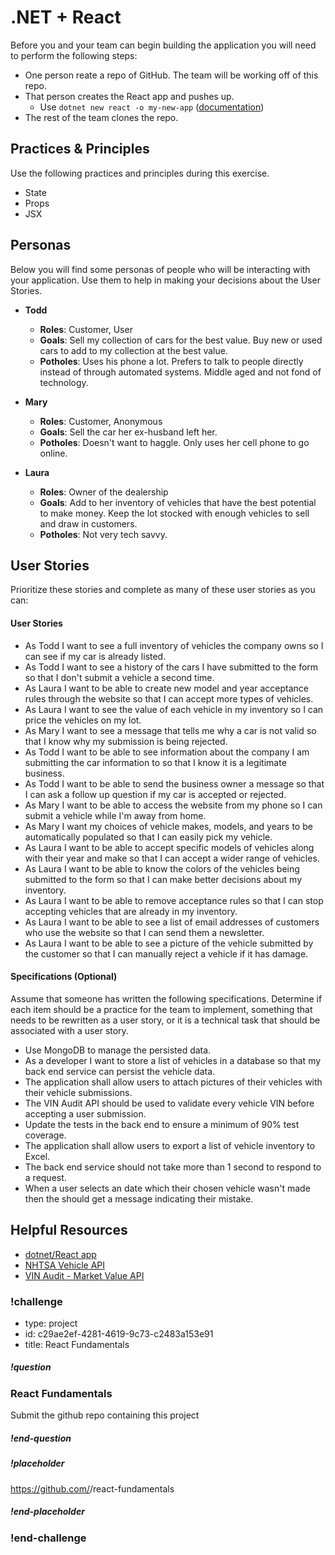 # .NET + React

Before you and your team can begin building the application you will need to perform the following steps:

- One person reate a repo of GitHub. The team will be working off of this repo.
- That person creates the React app and pushes up.
  - Use `dotnet new react -o my-new-app` ([documentation](https://docs.microsoft.com/en-us/aspnet/core/client-side/spa/react?view=aspnetcore-5.0&tabs=visual-studio#create-a-new-app))
- The rest of the team clones the repo.

## Practices & Principles

Use the following practices and principles during this exercise.

- State
- Props
- JSX

## Personas

Below you will find some personas of people who will be interacting with your application.  Use them to help in making your decisions about the User Stories.

* **Todd**
  * **Roles**: Customer, User
  * **Goals**: Sell my collection of cars for the best value.  Buy new or used cars to add to my collection at the best value.
  * **Potholes**: Uses his phone a lot. Prefers to talk to people directly instead of through automated systems. Middle aged and not fond of technology.

* **Mary**
  * **Roles**: Customer, Anonymous
  * **Goals**: Sell the car her ex-husband left her.
  * **Potholes**: Doesn't want to haggle. Only uses her cell phone to go online. 

* **Laura**
  * **Roles**: Owner of the dealership
  * **Goals**: Add to her inventory of vehicles that have the best potential to make money.  Keep the lot stocked with enough vehicles to sell and draw in customers.
  * **Potholes**: Not very tech savvy.

## User Stories

Prioritize these stories and complete as many of these user stories as you can:

#### User Stories

- As Todd I want to see a full inventory of vehicles the company owns so I can see if my car is already listed.
- As Todd I want to see a history of the cars I have submitted to the form so that I don't submit a vehicle a second time.
- As Laura I want to be able to create new model and year acceptance rules through the website so that I can accept more types of vehicles.
- As Laura I want to see the value of each vehicle in my inventory so I can price the vehicles on my lot.
- As Mary I want to see a message that tells me why a car is not valid so that I know why my submission is being rejected.
- As Todd I want to be able to see information about the company I am submitting the car information to so that I know it is a legitimate business.
- As Todd I want to be able to send the business owner a message so that I can ask a follow up question if my car is accepted or rejected.
- As Mary I want to be able to access the website from my phone so I can submit a vehicle while I'm away from home.
- As Mary I want my choices of vehicle makes, models, and years to be automatically populated so that I can easily pick my vehicle.
- As Laura I want to be able to accept specific models of vehicles along with their year and make so that I can accept a wider range of vehicles.
- As Laura I want to be able to know the colors of the vehicles being submitted to the form so that I can make better decisions about my inventory.
- As Laura I want to be able to remove acceptance rules so that I can stop accepting vehicles that are already in my inventory.
- As Laura I want to be able to see a list of email addresses of customers who use the website so that I can send them a newsletter.
- As Laura I want to be able to see a picture of the vehicle submitted by the customer so that I can manually reject a vehicle if it has damage.

#### Specifications (Optional)

Assume that someone has written the following specifications.  Determine if each item should be a practice for the team to implement, something that needs to be rewritten as a user story, or it is a technical task that should be associated with a user story.

- Use MongoDB to manage the persisted data.
- As a developer I want to store a list of vehicles in a database so that my back end service can persist the vehicle data.
- The application shall allow users to attach pictures of their vehicles with their vehicle submissions.
- The VIN Audit API should be used to validate every vehicle VIN before accepting a user submission.
- Update the tests in the back end to ensure a minimum of 90% test coverage.
- The application shall allow users to export a list of vehicle inventory to Excel.
- The back end service should not take more than 1 second to respond to a request.
- When a user selects an date which their chosen vehicle wasn't made then the should get a message indicating their mistake.


## Helpful Resources

- [dotnet/React app](https://docs.microsoft.com/en-us/aspnet/core/client-side/spa/react?view=aspnetcore-5.0&tabs=visual-studio#create-a-new-app)
- [NHTSA Vehicle API](https://vpic.nhtsa.dot.gov/api/)
- [VIN Audit - Market Value API](https://www.vinaudit.com/vehicle-market-value-api)
  

<!----------------------BEGIN CHALLENGE----------------------------->

### !challenge

<!--'type' is required-->
<!--'id' is required, string, must be unique within a branch-->
<!--'title' is required, string, used when displaying results-->

* type: project
* id: c29ae2ef-4281-4619-9c73-c2483a153e91
* title: React Fundamentals

<!--'question' is required, markdown, the question to be answered-->

##### !question

### React Fundamentals

Submit the github repo containing this project

##### !end-question

<!--'placeholder' is optional, the placeholder text in the input field. -->

##### !placeholder

https://github.com/<username>/react-fundamentals

##### !end-placeholder

### !end-challenge

<!----------------------END CHALLENGE----------------------------->